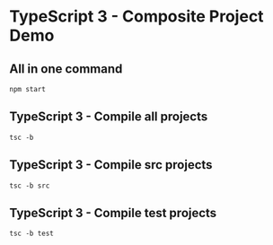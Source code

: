 # TypeScript 3 - Composite Project Demo

## All in one command

```
npm start
```

## TypeScript 3 - Compile all projects

```
tsc -b
```

## TypeScript 3 - Compile src projects

```
tsc -b src
```

## TypeScript 3 - Compile test projects

```
tsc -b test
```